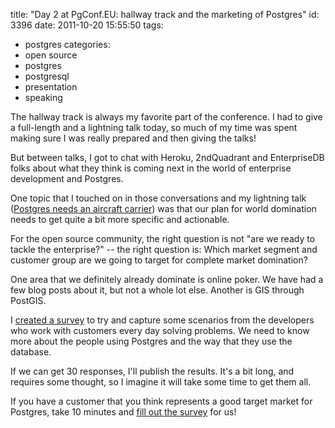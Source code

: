 title: "Day 2 at PgConf.EU: hallway track and the marketing of Postgres"
id: 3396
date: 2011-10-20 15:55:50
tags: 
- postgres
categories: 
- open source
- postgres
- postgresql
- presentation
- speaking

The hallway track is always my favorite part of the conference. I had to give a full-length and a lightning talk today, so much of my time was spent making sure I was really prepared and then giving the talks!

But between talks, I got to chat with Heroku, 2ndQuadrant and EnterpriseDB folks about what they think is coming next in the world of enterprise development and Postgres.

One topic that I touched on in those conversations and my lightning talk ([Postgres needs an aircraft carrier](http://www.slideshare.net/selenamarie/postgres-needs-an-aircraft-carrier)) was that our plan for world domination needs to get quite a bit more specific and actionable.

For the open source community, the right question is not "are we ready to tackle the enterprise?" -- the right question is: Which market segment and customer group are we going to target for complete market domination?

One area that we definitely already dominate is online poker. We have had a few blog posts about it, but not a whole lot else. Another is GIS through PostGIS.

I [created a survey](https://docs.google.com/a/primeradiant.com/spreadsheet/viewform?hl=en_US&formkey=dEwySU1JLXR1eEVGTm80OUZDOVB1LWc6MQ#gid=0) to try and capture some scenarios from the developers who work with customers every day solving problems. We need to know more about the people using Postgres and the way that they use the database.

If we can get 30 responses, I'll publish the results. It's a bit long, and requires some thought, so I imagine it will take some time to get them all.

If you have a customer that you think represents a good target market for Postgres, take 10 minutes and [fill out the survey](https://docs.google.com/a/primeradiant.com/spreadsheet/viewform?hl=en_US&formkey=dEwySU1JLXR1eEVGTm80OUZDOVB1LWc6MQ#gid=0) for us!
